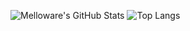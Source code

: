 ![Melloware's GitHub Stats](https://github-readme-stats.vercel.app/api?username=melloware&show_icons=true&theme=gruvbox_light)
![Top Langs](https://github-readme-stats.vercel.app/api/top-langs/?username=melloware&theme=gruvbox_light&langs_count=3)


<!--
**melloware/melloware** is a ✨ _special_ ✨ repository because its `README.md` (this file) appears on your GitHub profile.

Here are some ideas to get you started:

- 🔭 I’m currently working on ...
- 🌱 I’m currently learning ...
- 👯 I’m looking to collaborate on ...
- 🤔 I’m looking for help with ...
- 💬 Ask me about ...
- 📫 How to reach me: ...
- 😄 Pronouns: ...
- ⚡ Fun fact: ...
-->
